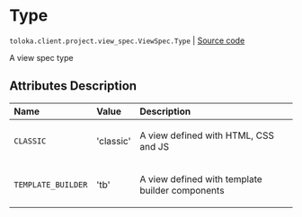 # Type
`toloka.client.project.view_spec.ViewSpec.Type` | [Source code](https://github.com/Toloka/toloka-kit/blob/v1.0.2/src/client/project/view_spec.py#L22)

A view spec type

## Attributes Description

| Name | Value | Description |
| :------| :-----------| :----------| 
`CLASSIC`|'classic'|<p>A view defined with HTML, CSS and JS</p>
`TEMPLATE_BUILDER`|'tb'|<p>A view defined with template builder components</p>

